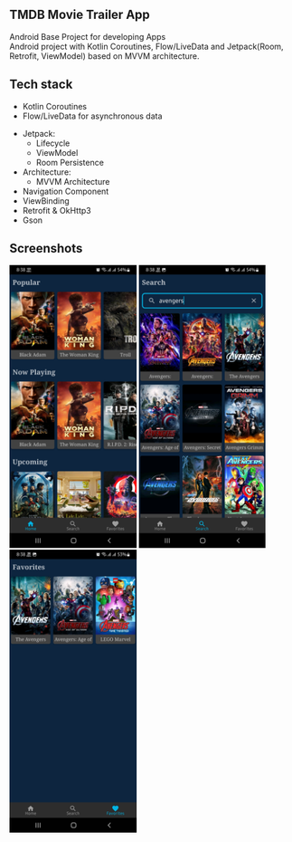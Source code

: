 ## TMDB Movie Trailer App
Android Base Project for developing Apps <br/>
Android project with Kotlin Coroutines, Flow/LiveData and Jetpack(Room, Retrofit, ViewModel) based on MVVM architecture.

## Tech stack
- Kotlin Coroutines 
- Flow/LiveData for asynchronous data
<!-- - Dagger for dependency injection -->
- Jetpack:
  - Lifecycle
  - ViewModel
  - Room Persistence
- Architecture:
  - MVVM Architecture
- Navigation Component
- ViewBinding
- Retrofit & OkHttp3
- Gson

<!-- 
- Paging 3
- Picasso -->

## Screenshots

<p float="left">
<img src="images/screenshot_1.jpeg" height="500"  alt="screenshot"/>
<img src="images/screenshot_2.jpeg" height="500"  alt="screenshot"/>
<img src="images/screenshot_3.jpeg" height="500"  alt="screenshot"/>
</p>

